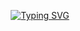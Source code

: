 <div align="center">

[![Typing SVG](https://readme-typing-svg.herokuapp.com?font=Fira+Code&weight=300&size=21&pause=1000&color=45F700&background=000000&center=true&vCenter=true&random=false&width=600&lines=%3CHello+name%3D%22Luan%22+country%3D%22Brazil%22+beWelcome%2F%3E)](https://git.io/typing-svg)

</div>
